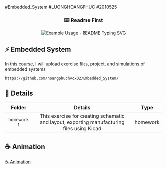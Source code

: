 #Embedded_System #LUONGHOANGPHUC #2010525
<!-- markdownlint-disable MD033 MD041 -->
<p align="center">
  <h3 align="center">⌨️ Readme First</h3>
</p>

<p align="center">
  <img src="https://readme-typing-svg.demolab.com/?lines=Luong+Hoang+Phuc!;2010525!;&font=Fira%20Code&center=true&width=380&height=50&duration=4000&pause=1000" alt="Example Usage - README Typing SVG">
</p>



## ⚡ Embedded System
In this course, I will upload exercise files, project, and simulations of embedded systems



```md
https://github.com/hoangphuchvcx02/Embedded_System/
```


## 🔧 Details

|  Folder  |                                   Details                                   |  Type   |            
| :---------------: | :----------------------------------------------------------------: | :-----: | 
|   `homework 1`    |   This exercise for creating schematic and layout, exporting manufacturing files using Kicad | homework  | 
     
## ☕  Animation
[☕ Animation](https://github.com/DenverCoder1/readme-typing-svg/blob/main/README.md?plain=1)
